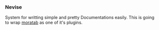 
### Nevise

System for writting simple and pretty Documentations easily. This is going to wrap [moratab] as one of it's plugins.

[moratab]: https://github.com/bluemmb/moratab
